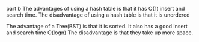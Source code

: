 part b
The advantages of using a hash table is that it has O(1) insert and search time. 
The disadvantage of using a hash table is that it is unordered

The advantage of  a Tree(BST) is that it is sorted. It also has a good insert and search time O(logn)
The disadvantage is that they take up more space. 